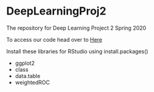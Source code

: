 # DeepLearningProj2
The repository for Deep Learning Project 2 Spring 2020

To access our code head over to [Here](https://github.com/SamGilb/DeepLearningProj2/blob/master/CS499Project2/Main.R)

Install these libraries for RStudio using install.packages()
* ggplot2
* class
* data.table
* weightedROC
